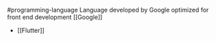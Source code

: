 #programming-language 
Language developed by Google optimized for front end development
[[Google]]
- [[Flutter]]
